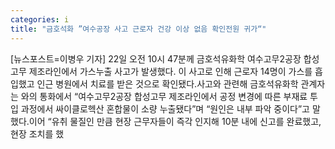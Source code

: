 ```yaml
---
categories: i
title: "금호석화 ”여수공장 사고 근로자 건강 이상 없음 확인전원 귀가“"
---
```

[뉴스포스트=이병우 기자] 22일 오전 10시 47분께 금호석유화학 여수고무2공장 합성고무 제조라인에서 가스누출 사고가 발생했다. 이 사고로 인해 근로자 14명이 가스를 흡입했고 인근 병원에서 치료를 받은 것으로 확인됐다.사고와 관련해 금호석유화학 관계자는 와의 통화에서 “여수고무2공장 합성고무 제조라인에서 공정 변경에 따른 부재료 투입 과정에서 싸이클로헥산 혼합물이 소량 누출됐다”며 “원인은 내부 파악 중이다”고 말했다.이어 “유취 물질인 만큼 현장 근무자들이 즉각 인지해 10분 내에 신고를 완료했고, 현장 조치를 했